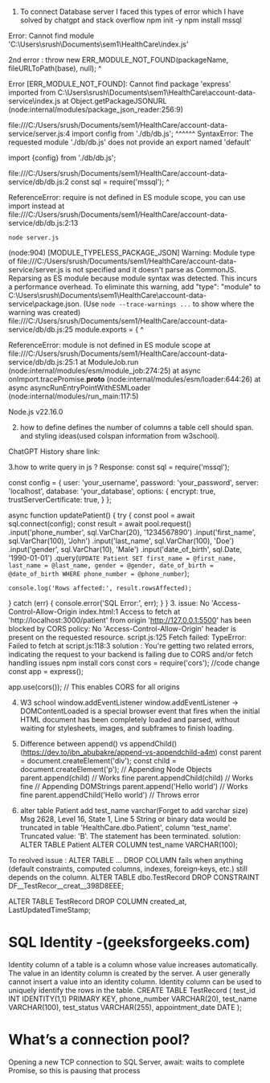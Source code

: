 
1. To connect Database server I faced this types of error which I have solved by chatgpt and stack overflow
npm init -y
npm install mssql

Error: Cannot find module 'C:\Users\srush\Documents\sem1\HealthCare\index.js'

  2nd error : throw new ERR_MODULE_NOT_FOUND(packageName, fileURLToPath(base), null);
        ^

Error [ERR_MODULE_NOT_FOUND]: Cannot find package 'express' imported from C:\Users\srush\Documents\sem1\HealthCare\account-data-service\index.js
    at Object.getPackageJSONURL (node:internal/modules/package_json_reader:256:9)


file:///C:/Users/srush/Documents/sem1/HealthCare/account-data-service/server.js:4
import config from './db/db.js';
       ^^^^^^
SyntaxError: The requested module './db/db.js' does not provide an export named 'default'

import  {config} from './db/db.js';

file:///C:/Users/srush/Documents/sem1/HealthCare/account-data-service/db/db.js:2
const sql = require('mssql');
            ^

ReferenceError: require is not defined in ES module scope, you can use import instead
    at file:///C:/Users/srush/Documents/sem1/HealthCare/account-data-service/db/db.js:2:13
	
	node server.js
(node:904) [MODULE_TYPELESS_PACKAGE_JSON] Warning: Module type of file:///C:/Users/srush/Documents/sem1/HealthCare/account-data-service/server.js is not specified and it doesn't parse as CommonJS.
Reparsing as ES module because module syntax was detected. This incurs a performance overhead.
To eliminate this warning, add "type": "module" to C:\Users\srush\Documents\sem1\HealthCare\account-data-service\package.json.
(Use `node --trace-warnings ...` to show where the warning was created)
file:///C:/Users/srush/Documents/sem1/HealthCare/account-data-service/db/db.js:25
module.exports = {
^

ReferenceError: module is not defined in ES module scope
    at file:///C:/Users/srush/Documents/sem1/HealthCare/account-data-service/db/db.js:25:1
    at ModuleJob.run (node:internal/modules/esm/module_job:274:25)
    at async onImport.tracePromise.__proto__ (node:internal/modules/esm/loader:644:26)
    at async asyncRunEntryPointWithESMLoader (node:internal/modules/run_main:117:5)

Node.js v22.16.0

2. how to define defines the number of columns a table cell should span. and styling ideas(used colspan information from w3school).

ChatGPT History share link: 


3.how to write query in js ?
Response: 
const sql = require('mssql');

const config = {
  user: 'your_username',
  password: 'your_password',
  server: 'localhost',
  database: 'your_database',
  options: {
    encrypt: true,
    trustServerCertificate: true,
  }
};

async function updatePatient() {
  try {
    const pool = await sql.connect(config);
    const result = await pool.request()
      .input('phone_number', sql.VarChar(20), '1234567890')
      .input('first_name', sql.VarChar(100), 'John')
      .input('last_name', sql.VarChar(100), 'Doe')
      .input('gender', sql.VarChar(10), 'Male')
      .input('date_of_birth', sql.Date, '1990-01-01')
      .query(`
        UPDATE Patient
        SET first_name = @first_name,
            last_name = @last_name,
            gender = @gender,
            date_of_birth = @date_of_birth
        WHERE phone_number = @phone_number
      `);

    console.log('Rows affected:', result.rowsAffected);
  } catch (err) {
    console.error('SQL Error:', err);
  }
}
3. issue:  No 'Access-Control-Allow-Origin
index.html:1  Access to fetch at 'http://localhost:3000/patient' from origin 'http://127.0.0.1:5500' has been blocked by CORS policy: No 'Access-Control-Allow-Origin' header is present on the requested resource.
script.js:125  Fetch failed: TypeError: Failed to fetch
    at script.js:118:3
solution :
You're getting two related errors, indicating the request to your backend is failing due to CORS and/or fetch handling issues
npm install cors
const cors = require('cors'); //code change
const app = express();

app.use(cors()); // This enables CORS for all origins

4. W3 school window.addEventListener 
window.addEventListener -> DOMContentLoaded is a special browser event that fires when the initial HTML document has been completely loaded and parsed, without waiting for stylesheets, images, and subframes to finish loading.


5. Difference between append() vs appendChild() (https://dev.to/ibn_abubakre/append-vs-appendchild-a4m)
const parent = document.createElement('div');
const child = document.createElement('p');
// Appending Node Objects
parent.append(child) // Works fine
parent.appendChild(child) // Works fine
// Appending DOMStrings
parent.append('Hello world') // Works fine
parent.appendChild('Hello world') // Throws error

6. alter table Patient add test_name varchar(Forget to add varchar size)
Msg 2628, Level 16, State 1, Line 5
String or binary data would be truncated in table 'HealthCare.dbo.Patient', column 'test_name'. Truncated value: 'B'.
The statement has been terminated.
solution: ALTER TABLE Patient ALTER COLUMN test_name VARCHAR(100);

To reolved issue :
ALTER TABLE … DROP COLUMN fails when anything (default constraints, computed columns, indexes, foreign‑keys, etc.) still depends on the column.
ALTER TABLE dbo.TestRecord
DROP CONSTRAINT DF__TestRecor__creat__398D8EEE;

ALTER TABLE TestRecord
DROP COLUMN created_at, LastUpdatedTimeStamp;

#  SQL Identity -(geeksforgeeks.com)
Identity column of a table is a column whose value increases automatically. The value in an identity column is created by the server. A user generally cannot insert a value into an identity column. Identity column can be used to uniquely identify the rows in the table.
CREATE TABLE TestRecord (
    test_id INT IDENTITY(1,1) PRIMARY KEY,
    phone_number VARCHAR(20), 
    test_name VARCHAR(100),
    test_status VARCHAR(255),
    appointment_date DATE
);

# What’s a connection pool?
Opening a new TCP connection to SQL Server, await: waits to complete  Promise, so this is pausing that process 